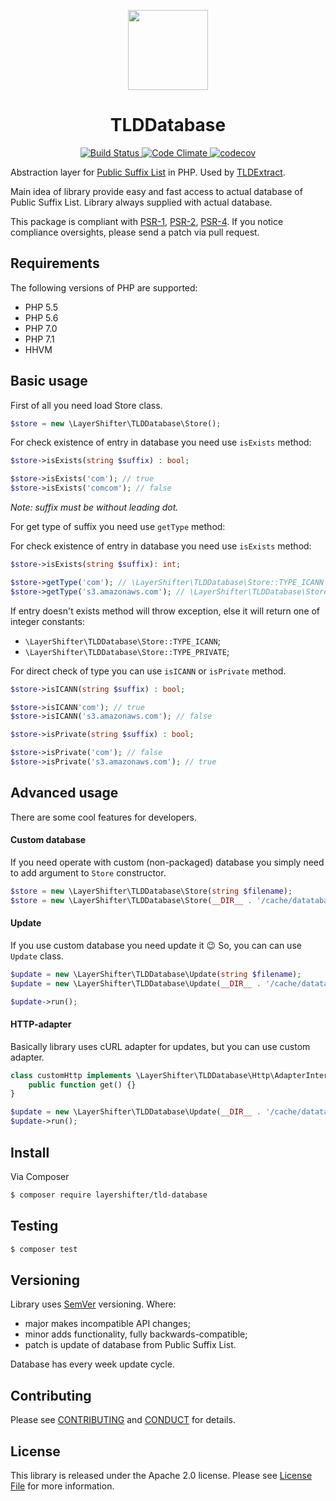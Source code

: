 <!-- Logo -->
<p align="center">
    <img height="128" width="128" src="https://github.com/layershifter/TLDDatabase/raw/master/logo.png">
</p>

<!-- Name -->
<h1 align="center">
  TLDDatabase
</h1>

<!-- Badges -->
<p align="center">
  <a href="https://travis-ci.org/layershifter/TLDDatabase">
    <img alt="Build Status" src="https://travis-ci.org/layershifter/TLDDatabase.svg" />
  </a>
  <a href="https://codeclimate.com/github/layershifter/TLDDatabase">
    <img alt="Code Climate" src="https://codeclimate.com/github/layershifter/TLDDatabase/badges/gpa.svg" />
  </a>
  <a href="https://codecov.io/gh/layershifter/TLDDatabase">
    <img alt="codecov" src="https://codecov.io/gh/layershifter/TLDDatabase/branch/master/graph/badge.svg" />
  </a>
</p>

Abstraction layer for [Public Suffix List](https://publicsuffix.org/) in PHP.
Used by [TLDExtract](https://github.com/layershifter/TLDExtract).

Main idea of library provide easy and fast access to actual database of Public Suffix List. Library always supplied with
actual database.

This package is compliant with [PSR-1][], [PSR-2][], [PSR-4][]. If you notice compliance oversights, please send a patch
via pull request.

## Requirements

The following versions of PHP are supported:

* PHP 5.5
* PHP 5.6
* PHP 7.0
* PHP 7.1
* HHVM

## Basic usage

First of all you need load Store class.
```php
$store = new \LayerShifter\TLDDatabase\Store();
```

For check existence of entry in database you need use `isExists` method:
```php
$store->isExists(string $suffix) : bool;

$store->isExists('com'); // true
$store->isExists('comcom'); // false
``` 

_Note: suffix must be without leading dot._

For get type of suffix you need use `getType` method:

For check existence of entry in database you need use `isExists` method:
```php
$store->isExists(string $suffix): int;

$store->getType('com'); // \LayerShifter\TLDDatabase\Store::TYPE_ICANN = 1
$store->getType('s3.amazonaws.com'); // \LayerShifter\TLDDatabase\Store::TYPE_PRIVATE = 2
```

If entry doesn't exists method will throw exception, else it will return one of integer constants:
- ```\LayerShifter\TLDDatabase\Store::TYPE_ICANN```;
- ```\LayerShifter\TLDDatabase\Store::TYPE_PRIVATE```;

For direct check of type you can use `isICANN` or `isPrivate` method.
```php
$store->isICANN(string $suffix) : bool;

$store->isICANN'com'); // true
$store->isICANN('s3.amazonaws.com'); // false

$store->isPrivate(string $suffix) : bool;

$store->isPrivate('com'); // false
$store->isPrivate('s3.amazonaws.com'); // true
```

## Advanced usage

There are some cool features for developers.

#### Custom database

If you need operate with custom (non-packaged) database you simply need to add argument to `Store` constructor.
```php
$store = new \LayerShifter\TLDDatabase\Store(string $filename);
$store = new \LayerShifter\TLDDatabase\Store(__DIR__ . '/cache/datatabase.php');
```

#### Update

If you use custom database you need update it :wink: So, you can can use `Update` class.
```php
$update = new \LayerShifter\TLDDatabase\Update(string $filename);
$update = new \LayerShifter\TLDDatabase\Update(__DIR__ . '/cache/datatabase.php');

$update->run();
```

#### HTTP-adapter

Basically library uses cURL adapter for updates, but you can use custom adapter.

```php
class customHttp implements \LayerShifter\TLDDatabase\Http\AdapterInterface {
    public function get() {} 
}

$update = new \LayerShifter\TLDDatabase\Update(__DIR__ . '/cache/datatabase.php', 'customHttp');
$update->run();
```

## Install

Via Composer

``` bash
$ composer require layershifter/tld-database
```

## Testing
``` bash
$ composer test
```

## Versioning

Library uses [SemVer](http://semver.org/) versioning. Where:
 - major makes incompatible API changes;
 - minor adds functionality, fully backwards-compatible;
 - patch is update of database from Public Suffix List.

Database has every week update cycle.

## Contributing

Please see [CONTRIBUTING](CONTRIBUTING.md) and [CONDUCT](CONDUCT.md) for details.

## License

This library is released under the Apache 2.0 license. Please see [License File](LICENSE) for more information.

[PSR-1]: https://github.com/php-fig/fig-standards/blob/master/accepted/PSR-1-basic-coding-standard.md
[PSR-2]: https://github.com/php-fig/fig-standards/blob/master/accepted/PSR-2-coding-style-guide.md
[PSR-4]: https://github.com/php-fig/fig-standards/blob/master/accepted/PSR-4-autoloader.md
